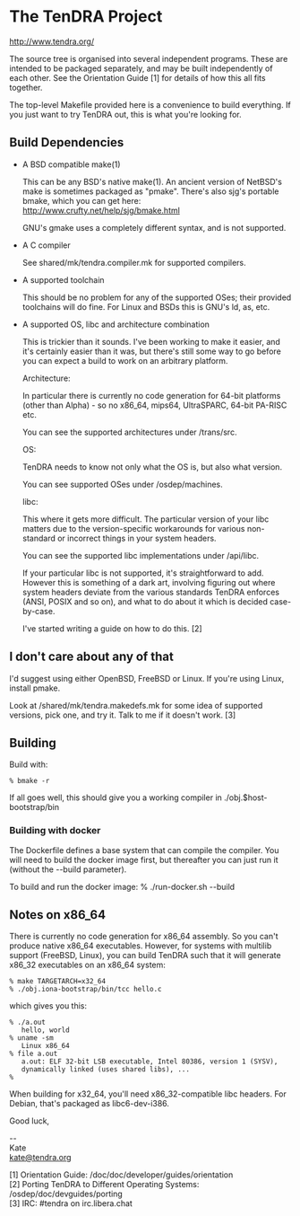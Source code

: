 
# The TenDRA Project

http://www.tendra.org/

The source tree is organised into several independent programs. These are
intended to be packaged separately, and may be built independently of
each other. See the Orientation Guide [1] for details of how this all
fits together.

The top-level Makefile provided here is a convenience to build everything.
If you just want to try TenDRA out, this is what you're looking for.


## Build Dependencies

 - A BSD compatible make(1)

   This can be any BSD's native make(1). An ancient version of NetBSD's
   make is sometimes packaged as "pmake". There's also sjg's portable
   bmake, which you can get here: http://www.crufty.net/help/sjg/bmake.html

   GNU's gmake uses a completely different syntax, and is not supported.

 - A C compiler

   See shared/mk/tendra.compiler.mk for supported compilers.

 - A supported toolchain

   This should be no problem for any of the supported OSes; their provided
   toolchains will do fine. For Linux and BSDs this is GNU's ld, as, etc.

 - A supported OS, libc and architecture combination

   This is trickier than it sounds. I've been working to make it easier,
   and it's certainly easier than it was, but there's still some way to
   go before you can expect a build to work on an arbitrary platform.

   Architecture:

     In particular there is currently no code generation for
     64-bit platforms (other than Alpha) - so no x86_64, mips64,
     UltraSPARC, 64-bit PA-RISC etc.

     You can see the supported architectures under /trans/src.

   OS:

     TenDRA needs to know not only what the OS is, but also what
     version.

     You can see supported OSes under /osdep/machines.

   libc:

     This where it gets more difficult. The particular version of your
     libc matters due to the version-specific workarounds for various
     non-standard or incorrect things in your system headers.

     You can see the supported libc implementations under /api/libc.

     If your particular libc is not supported, it's straightforward to
     add. However this is something of a dark art, involving figuring
     out where system headers deviate from the various standards TenDRA
     enforces (ANSI, POSIX and so on), and what to do about it which is
     decided case-by-case.

     I've started writing a guide on how to do this. [2]


## I don't care about any of that

I'd suggest using either OpenBSD, FreeBSD or Linux. If you're using Linux,
install pmake.

Look at /shared/mk/tendra.makedefs.mk for some idea of supported
versions, pick one, and try it. Talk to me if it doesn't work. [3]


## Building

Build with:

    % bmake -r

If all goes well, this should give you a working compiler in ./obj.$host-bootstrap/bin

### Building with docker

The Dockerfile defines a base system that can compile the compiler.  You will need
to build the docker image first, but thereafter you can just run it (without the --build
parameter).

To build and run the docker image:
    % ./run-docker.sh --build


## Notes on x86_64

There is currently no code generation for x86_64 assembly. So you can't
produce native x86_64 executables. However, for systems with multilib
support (FreeBSD, Linux), you can build TenDRA such that it will
generate x86_32 executables on an x86_64 system:

    % make TARGETARCH=x32_64
    % ./obj.iona-bootstrap/bin/tcc hello.c

which gives you this:

    % ./a.out
       hello, world
    % uname -sm
       Linux x86_64
    % file a.out
       a.out: ELF 32-bit LSB executable, Intel 80386, version 1 (SYSV),
       dynamically linked (uses shared libs), ...
    %

When building for x32_64, you'll need x86_32-compatible libc headers.
For Debian, that's packaged as libc6-dev-i386.

Good luck,

--  
Kate  
kate@tendra.org


[1] Orientation Guide: /doc/doc/developer/guides/orientation  
[2] Porting TenDRA to Different Operating Systems: /osdep/doc/devguides/porting  
[3] IRC: #tendra on irc.libera.chat

